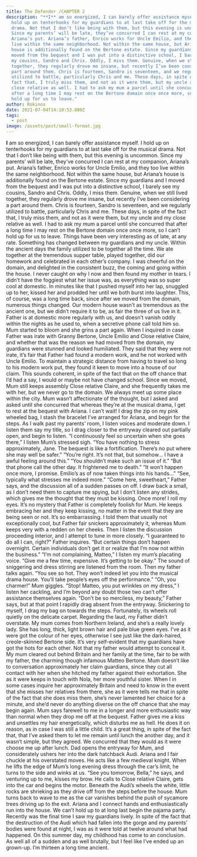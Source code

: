 ```yaml
---
title: The Defender /CHAPTER 2
description: "**I** am so energized, I can barely offer assistance myself. I
  hold up on tenterhooks for my guardians to at last take off for the musical
  drama. Not that I don’t like being with them, but this evening is uncommon.
  Since my parents’ will be late, they’ve concurred I can rest at my companion,
  Ariana’s put. Ariana’s father, Enrico works for Uncle Emilio, and they too
  live within the same neighborhood. Not within the same house, but Ariana’s
  house is additionally found on the Bertone estate. Since my guardians and I
  moved from the bequest and I was put into a distinctive school, I barely see
  my cousins, Sandro and Chris. Oddly, I miss them. Genuine, when we still lived
  together, they regularly drove me insane, but recently I’ve been considering a
  part around them. Chris is fourteen, Sandro is seventeen, and we regularly
  utilized to battle, particularly Chris and me. These days, in spite of the
  fact that, I truly miss them, and not as it were them, but my uncle and my
  close relative as well. I had to ask my mum a parcel until she concurred that
  after a long time I may rest on the Bertone domain once once more, so I can’t
  hold up for us to leave."
author: Rokinos
date: 2021-07-04T14:10:53.880Z
tags:
  - post
image: /assets/post/small-format.jpg
---
```

   **I** am so energized, I can barely offer assistance myself. I hold up on tenterhooks for my guardians to at last take off for the musical drama. Not that I don’t like being with them, but this evening is uncommon. Since my parents’ will be late, they’ve concurred I can rest at my companion, Ariana’s put. Ariana’s father, Enrico works for Uncle Emilio, and they too live within the same neighborhood. Not within the same house, but Ariana’s house is additionally found on the Bertone estate. Since my guardians and I moved from the bequest and I was put into a distinctive school, I barely see my cousins, Sandro and Chris. Oddly, I miss them. Genuine, when we still lived together, they regularly drove me insane, but recently I’ve been considering a part around them. Chris is fourteen, Sandro is seventeen, and we regularly utilized to battle, particularly Chris and me. These days, in spite of the fact that, I truly miss them, and not as it were them, but my uncle and my close relative as well. I had to ask my mum a parcel until she concurred that after a long time I may rest on the Bertone domain once once more, so I can’t hold up for us to leave. 
Things have been very interesting as of late, at any rate. Something has changed between my guardians and my uncle. Within the ancient days the family utilized to be together all the time. We ate together at the tremendous supper table, played together, did our homework and celebrated in each other’s company. I was cheerful on the domain, and delighted in the consistent buzz, the coming and going within the house. I never caught on why I now and then found my mother in tears. I didn’t have the foggiest what her issue was, as everything was so super cool at domestic.
In minutes like that I pushed myself into her lap, snuggled up to her, kissed her and prodded her until we both burst into laughter. This, of course, was a long time back, since after we moved from the domain, numerous things changed. Our modern house wasn’t as tremendous as the ancient one, but we didn’t require it to be, as fair the three of us live in it. Father is at domestic more regularly with us, and doesn’t vanish oddly within the nights as he used to, when a secretive phone call told him so. Mum started to bloom and she grins a part again.
When I inquired in case Father was irate with Granny Bertone, Uncle Emilio and Close relative Claire, and whether that was the reason we had moved from the domain, my guardians were stunned and looked humiliated. They said that they were not irate, it’s fair that Father had found a modern work, and he not worked with Uncle Emilio. To maintain a strategic distance from having to travel so long to his modern work put, they found it keen to move into a house of our claim. This sounds coherent, in spite of the fact that on the off chance that I’d had a say, I would or maybe not have changed school. Since we moved, Mum still keeps assembly Close relative Claire, and she frequently takes me with her, but we never go to the domain. We always meet up some place within the city.
Mum wasn’t affectionate of the thought, but I asked and asked until she concurred that whereas they’re at the musical drama, I get to rest at the bequest with Ariana. I can’t wait! I drag the zip on my pink wheeled bag, I stash the bracelet I’ve arranged for Ariana, and begin for the steps. As I walk past my parents’ room, I listen voices and moderate down. I listen them say my title, so I drag closer to the entryway cleared out partially open, and begin to listen.
 “I continuously feel so uncertain when she goes there,” I listen Mum’s stressed sigh.
“You have nothing to stress approximately, Jane. The bequest is like a fortification. There’s no put where she may well be safer.” “You’re right. It’s not that, but somehow… I have a awful feeling around this.” “You shouldn’t make such an issue of it.” “But that phone call the other day. It frightened me to death.” “It won’t happen once more, I promise. Emilio’s as of now taken things into his hands…” “See, typically what stresses me indeed more.” “Come here, sweetheart,” Father says, and the discussion all of a sudden passes on off. I draw back a small, as I don’t need them to capture me spying, but I don’t listen any strides, which gives me the thought that they must be kissing. Once more! I roll my eyes.
It’s no mystery that Father is completely foolish for Mum. He keeps embracing her and they keep kissing, no matter in the event that they are being seen or not. It’s so embarrassing. I told them that usually not exceptionally cool, but Father fair snickers approximately it, whereas Mum keeps very with a redden on her cheeks. Then I listen the discussion proceeding interior, and I attempt to tune in more closely.
“I guaranteed to do all I can, right?” Father inquires. “But certain things don’t happen overnight. Certain individuals don’t get it or realize that I’m now not within the business.” “I’m not complaining, Matteo,” I listen my mum’s placating voice. “Give me a few time, expensive. It’s getting to be okay.” The sound of sniggering and dress stirring are listened from the room. Then my father talks again. “You see so hot. They won’t indeed let you into the musical drama house. You’ll take people’s eyes off the performance.” “Oh, you charmer!” Mum giggles. “Stop! Matteo, you put wrinkles on my dress,” I listen her cackling, and I’m beyond any doubt those two can’t offer assistance themselves again.
“Don’t be so merciless, my beauty,” Father says, but at that point I rapidly drag absent from the entryway. Snickering to myself, I drag my bag on towards the steps. Fortunately, its wheels roll quietly on the delicate carpet. Regarding the laud, my Father didn’t overstate. My mum comes from Northern Ireland, and she’s a really lovely lady. She has long, thick, light brown hair and pale blue green eyes. I’ve as it were got the colour of her eyes, otherwise I see just like the dark-haired, creole-skinned Bertone side. It’s very self-evident that my guardians have got the hots for each other. Not that my father would attempt to conceal it. My mum cleared out behind Britain and her family at the time, fair to be with my father, the charming though infamous Matteo Bertone. Mum doesn’t like to conversation approximately her claim guardians, since they cut all contact with her when she hitched my father against their exhortation. She as it were keeps in touch with Nola, her more youthful sister. When I in some cases inquire her approximately Britain and need to know in the event that she misses her relatives from there, she as it were tells me that in spite of the fact that she does miss them, she’s never lamented her choice for a minute, and she’d never do anything diverse on the off chance that she may begin again. 
Mum says farewell to me in a longer and more enthusiastic way than normal when they drop me off at the bequest. Father gives me a kiss and unsettles my hair energetically, which disturbs me as hell. He does it on reason, as in case I was still a little child. It’s a great thing, in spite of the fact that, that I’ve asked them to let me remain until lunch the another day, and it wasn’t simple, but they agreed. We concurred that they would as it were choose me up after lunch. Dad opens the entryway for Mum, and considerately ushers her into the dark hatchback Audi. Ariana and I fair chuckle at his overstated moves. He acts like a few medieval knight.
When he lifts the edge of Mum’s long evening dress through the car’s limit, he turns to the side and winks at us. “See you tomorrow, Bella,” he says, and venturing up to me, kisses my brow. He calls to Close relative Claire, gets into the car and begins the motor. Beneath the Audi’s wheels the white, little rocks are shrieking as they drive off from the steps before the house. Mum turns back to wave to me as the car vanishes behind the push of sycamore trees driving up to the exit. Ariana and I connect hands and enthusiastically run into the house. We can’t hold up to at long last begin the pajama party.
Recently was the final time I saw my guardians lively. In spite of the fact that the destruction of the Audi which had fallen into the gorge and my parents’ bodies were found at night, I was as it were told at twelve around what had happened. On this summer day, my childhood has come to an conclusion. As well all of a sudden and as well brutally, but I feel like I’ve ended up an grown-up. I’m thirteen a long time ancient.